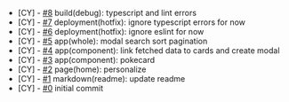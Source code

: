 <!--
Changelog Format
- [your name] [#issue number](link to issue) {issue title}

NOTE: all lowercase and no ending punctuation marks
-->

- [CY] - [#8](https://github.com/cyril-deguzman/pokedex/issues/8) build(debug): typescript and lint errors
- [CY] - [#7](https://github.com/cyril-deguzman/pokedex/issues/7) deployment(hotfix): ignore typescript errors for now
- [CY] - [#6](https://github.com/cyril-deguzman/pokedex/issues/6) deployment(hotfix): ignore eslint for now
- [CY] - [#5](https://github.com/cyril-deguzman/pokedex/issues/5) app(whole): modal search sort pagination
- [CY] - [#4](https://github.com/cyril-deguzman/pokedex/issues/4) app(component): link fetched data to cards and create modal
- [CY] - [#3](https://github.com/cyril-deguzman/pokedex/issues/3) app(component): pokecard
- [CY] - [#2](https://github.com/cyril-deguzman/pokedex/issues/2) page(home): personalize
- [CY] - [#1](https://github.com/cyril-deguzman/pokedex/issues/1) markdown(readme): update readme
- [CY] - [#0](https://github.com/cyril-deguzman/pokedex/issues) initial commit

